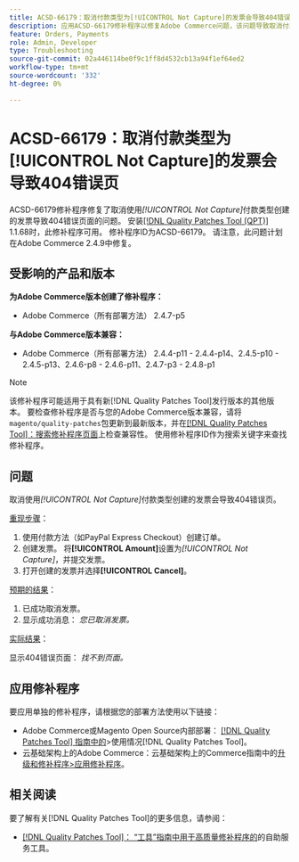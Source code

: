 ```yaml
---
title: ACSD-66179：取消付款类型为[!UICONTROL Not Capture]的发票会导致404错误页
description: 应用ACSD-66179修补程序以修复Adobe Commerce问题，该问题导致取消付款类型为[!UICONTROL Not Capture]的发票时出现404错误页。
feature: Orders, Payments
role: Admin, Developer
type: Troubleshooting
source-git-commit: 02a446114be0f9c1ff8d4532cb13a94f1ef64ed2
workflow-type: tm+mt
source-wordcount: '332'
ht-degree: 0%

---
```



# ACSD-66179：取消付款类型为[!UICONTROL Not Capture]的发票会导致404错误页

ACSD-66179修补程序修复了取消使用&#x200B;*[!UICONTROL Not Capture]*&#x200B;付款类型创建的发票导致404错误页面的问题。 安装[[!DNL Quality Patches Tool (QPT)]](/help/tools/quality-patches-tool/quality-patches-tool-to-self-serve-quality-patches.md) 1.1.68时，此修补程序可用。 修补程序ID为ACSD-66179。 请注意，此问题计划在Adobe Commerce 2.4.9中修复。

## 受影响的产品和版本

**为Adobe Commerce版本创建了修补程序：**

* Adobe Commerce（所有部署方法） 2.4.7-p5

**与Adobe Commerce版本兼容：**

* Adobe Commerce（所有部署方法） 2.4.4-p11 - 2.4.4-p14、2.4.5-p10 - 2.4.5-p13、2.4.6-p8 - 2.4.6-p11、2.4.7-p3 - 2.4.8-p1

>[!NOTE]
>
>该修补程序可能适用于具有新[!DNL Quality Patches Tool]发行版本的其他版本。 要检查修补程序是否与您的Adobe Commerce版本兼容，请将`magento/quality-patches`包更新到最新版本，并在[[!DNL Quality Patches Tool]：搜索修补程序页面](https://experienceleague.adobe.com/tools/commerce-quality-patches/index.html?lang=zh-Hans)上检查兼容性。 使用修补程序ID作为搜索关键字来查找修补程序。

## 问题

取消使用&#x200B;*[!UICONTROL Not Capture]*&#x200B;付款类型创建的发票会导致404错误页。

<u>重现步骤</u>：

1. 使用付款方法（如PayPal Express Checkout）创建订单。
1. 创建发票。 将&#x200B;**[!UICONTROL Amount]**&#x200B;设置为&#x200B;*[!UICONTROL Not Capture]*，并提交发票。
1. 打开创建的发票并选择&#x200B;**[!UICONTROL Cancel]**。

<u>预期的结果</u>：

1. 已成功取消发票。
1. 显示成功消息： *您已取消发票。*

<u>实际结果</u>：

显示404错误页面： *找不到页面。*

## 应用修补程序

要应用单独的修补程序，请根据您的部署方法使用以下链接：

* Adobe Commerce或Magento Open Source内部部署： [[!DNL Quality Patches Tool] 指南中的](/help/tools/quality-patches-tool/usage.md)>使用情况[!DNL Quality Patches Tool]。
* 云基础架构上的Adobe Commerce：云基础架构上的Commerce指南中的[升级和修补程序>应用修补程序](https://experienceleague.adobe.com/docs/commerce-cloud-service/user-guide/develop/upgrade/apply-patches.html?lang=zh-Hans)。

## 相关阅读

要了解有关[!DNL Quality Patches Tool]的更多信息，请参阅：

* [[!DNL Quality Patches Tool]： “工具”指南中用于高质量修补程序的](/help/tools/quality-patches-tool/quality-patches-tool-to-self-serve-quality-patches.md)的自助服务工具。
